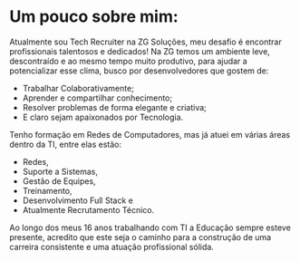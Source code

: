 # Um pouco sobre mim:

Atualmente sou Tech Recruiter na ZG Soluções, 
meu desafio é encontrar profissionais talentosos e dedicados!
Na ZG temos um ambiente leve, descontraído e ao mesmo tempo muito produtivo,
para ajudar a potencializar esse clima, busco por desenvolvedores que gostem de:
- Trabalhar Colaborativamente;
- Aprender e compartilhar conhecimento;
- Resolver problemas de forma elegante e criativa;
- E claro sejam apaixonados por Tecnologia.

Tenho formação em Redes de Computadores, mas já atuei em várias áreas dentro da TI,
entre elas estão:
- Redes, 
- Suporte a Sistemas, 
- Gestão de Equipes, 
- Treinamento, 
- Desenvolvimento Full Stack e 
- Atualmente Recrutamento Técnico.

Ao longo dos meus 16 anos trabalhando com TI a Educação sempre esteve presente, 
acredito que este seja o caminho para a construção de uma carreira consistente e uma atuação profissional sólida.


